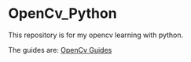 # OpenCv_Python

This repository is for my opencv learning with python. 

The guides are: [OpenCv Guides](https://docs.opencv.org/3.0-beta/doc/py_tutorials/py_gui/py_table_of_contents_gui/py_table_of_contents_gui.html#py-table-of-content-gui)
